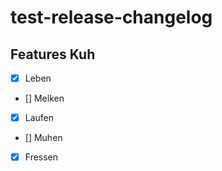# test-release-changelog

## Features Kuh

-   [x] Leben
-   [] Melken
-   [x] Laufen
-   [] Muhen
-   [x] Fressen
